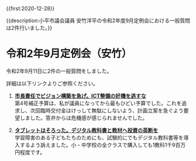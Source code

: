 {{first:2020-12-28}}

{{description:小平市議会議員 安竹洋平の令和2年度9月定例会における一般質問は2件行いました。}}

# 令和2年9月定例会（安竹）

令和2年9月11日に2件の一般質問をしました。

詳細は以下リンクよりご参照ください。

1. **[市長責任でビジョン構築を急げ。ICT整備の好機を逃すな <i class="fa fa-caret-right" aria-hidden="true"></i>](./r2/9-gatu/1-sityou-vision-isoge.md)**  
第4号補正予算は、私が議員になってから最もひどい予算でした。これを追求し、次回臨時交付金はけっして無駄にしないよう、計画立案を急ぐよう要望しました。答弁からは危機感が感じられませんでした。

1. **[タブレットはそろった。デジタル教科書と教材へ投資の英断を <i class="fa fa-caret-right" aria-hidden="true"></i>](./r2/9-gatu/2-digital-kyoukasyo-isoge.md)**  
学習障害のある子どもたちのためにも、試験的にでもデジタル教科書等を導入するよう訴えました。小・中学校の全クラスで購入しても1教科1千9百万円程度です。